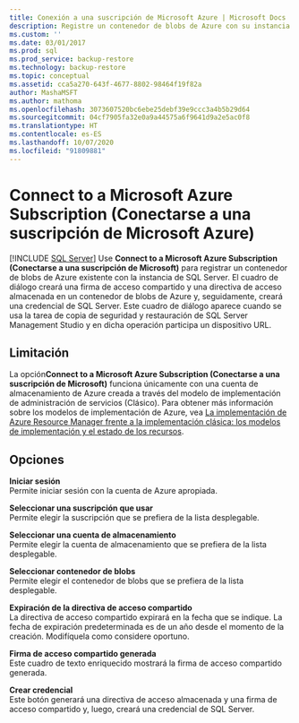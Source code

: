```yaml
---
title: Conexión a una suscripción de Microsoft Azure | Microsoft Docs
description: Registre un contenedor de blobs de Azure con su instancia de SQL Server, lo que crea una firma de acceso compartido, una directiva de acceso almacenada y una credencial de SQL Server.
ms.custom: ''
ms.date: 03/01/2017
ms.prod: sql
ms.prod_service: backup-restore
ms.technology: backup-restore
ms.topic: conceptual
ms.assetid: cca5a270-643f-4677-8802-98464f19f82a
author: MashaMSFT
ms.author: mathoma
ms.openlocfilehash: 3073607520bc6ebe25debf39e9ccc3a4b5b29d64
ms.sourcegitcommit: 04cf7905fa32e0a9a44575a6f9641d9a2e5ac0f8
ms.translationtype: HT
ms.contentlocale: es-ES
ms.lasthandoff: 10/07/2020
ms.locfileid: "91809881"
---
```

# <a name="connect-to-a-microsoft-azure-subscription"></a>Connect to a Microsoft Azure Subscription (Conectarse a una suscripción de Microsoft Azure)
 [!INCLUDE [SQL Server](../../includes/applies-to-version/sqlserver.md)]
Use **Connect to a Microsoft Azure Subscription (Conectarse a una suscripción de Microsoft)** para registrar un contenedor de blobs de Azure existente con la instancia de SQL Server.  El cuadro de diálogo creará una firma de acceso compartido y una directiva de acceso almacenada en un contenedor de blobs de Azure y, seguidamente, creará una credencial de SQL Server.  Este cuadro de diálogo aparece cuando se usa la tarea de copia de seguridad y restauración de SQL Server Management Studio y en dicha operación participa un dispositivo URL.

## <a name="limitation"></a>Limitación
La opción**Connect to a Microsoft Azure Subscription (Conectarse a una suscripción de Microsoft)** funciona únicamente con una cuenta de almacenamiento de Azure creada a través del modelo de implementación de administración de servicios (Clásico).  Para obtener más información sobre los modelos de implementación de Azure, vea [La implementación de Azure Resource Manager frente a la implementación clásica: los modelos de implementación y el estado de los recursos](/azure/azure-resource-manager/management/deployment-models).

## <a name="options"></a>Opciones
**Iniciar sesión**     
Permite iniciar sesión con la cuenta de Azure apropiada.

**Seleccionar una suscripción que usar**      
Permite elegir la suscripción que se prefiera de la lista desplegable.

**Seleccionar una cuenta de almacenamiento**  
Permite elegir la cuenta de almacenamiento que se prefiera de la lista desplegable.

**Seleccionar contenedor de blobs**   
Permite elegir el contenedor de blobs que se prefiera de la lista desplegable.

**Expiración de la directiva de acceso compartido**   
La directiva de acceso compartido expirará en la fecha que se indique.  La fecha de expiración predeterminada es de un año desde el momento de la creación.  Modifíquela como considere oportuno.

**Firma de acceso compartido generada**   
Este cuadro de texto enriquecido mostrará la firma de acceso compartido generada.

**Crear credencial**   
Este botón generará una directiva de acceso almacenada y una firma de acceso compartido y, luego, creará una credencial de SQL Server.
